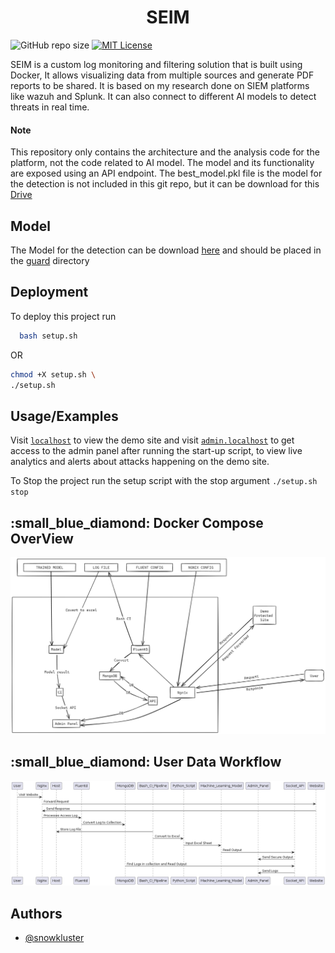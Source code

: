 <h1 align="center">SEIM</h1> 

![GitHub repo size](https://img.shields.io/github/repo-size/snowkluster/SEIM)  [![MIT License](https://img.shields.io/badge/License-MIT-green.svg)](https://choosealicense.com/licenses/mit/)


SEIM is a custom log monitoring and filtering solution that is built using Docker, It allows visualizing data from multiple sources and generate PDF reports to be shared. It is based on my research done on SIEM platforms like wazuh and Splunk. It can also connect to different AI models to detect threats in real time.

#### Note
This repository only contains the architecture and the analysis code for the platform, not the code related to AI model. The model and its functionality are exposed using an API endpoint. 
The best_model.pkl file is the model for the detection is not included in this git repo, but it can be download for this [Drive](https://drive.google.com/file/d/1eFBOXEAs12yjRCZgUEii3ris66njeQpt/view?usp=sharing)

## Model
The Model for the detection can be download [here](https://drive.google.com/file/d/1eFBOXEAs12yjRCZgUEii3ris66njeQpt/view?usp=sharing) and should be placed in the [guard](guard) directory

## Deployment

To deploy this project run

```bash
  bash setup.sh
```
OR

```sh
chmod +X setup.sh \
./setup.sh
```

## Usage/Examples

Visit [`localhost`](http://localhost) to view the demo site and visit [`admin.localhost`](http://admin.localhost) to get access to the admin panel after running the start-up script, to view live analytics and alerts about attacks happening on the demo site.

To Stop the project run the setup script with the stop argument `./setup.sh stop`

<h2 id="scenario1"> :small_blue_diamond: Docker Compose OverView</h2>
<img alt="compose.yml" src="images/final_design.png" />

<h2 id="scenario1"> :small_blue_diamond: User Data Workflow</h2>

<img alt="workflow" src="images/flow.png" />



## Authors

- [@snowkluster](https://github.com/snowkluster)


